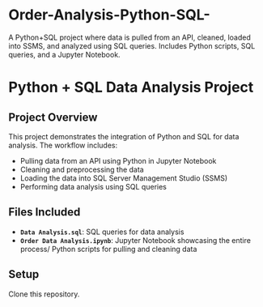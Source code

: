 # Order-Analysis-Python-SQL-
A Python+SQL project where data is pulled from an API, cleaned, loaded into SSMS, and analyzed using SQL queries. Includes Python scripts, SQL queries, and a Jupyter Notebook.
# Python + SQL Data Analysis Project

## Project Overview

This project demonstrates the integration of Python and SQL for data analysis. The workflow includes:
- Pulling data from an API using Python in Jupyter Notebook
- Cleaning and preprocessing the data
- Loading the data into SQL Server Management Studio (SSMS)
- Performing data analysis using SQL queries

## Files Included
- **`Data Analysis.sql`**: SQL queries for data analysis
- **`Order Data Analysis.ipynb`**: Jupyter Notebook showcasing the entire process/ Python scripts for pulling and cleaning data

## Setup
Clone this repository.

